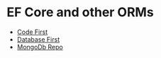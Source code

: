 ﻿# EF Core and other ORMs

- [Code First](https://github.com/kolosovpetro/CodeFirstEntityFrameworkCore)
- [Database First](https://github.com/kolosovpetro/DatabaseFirstEntityFrameworkCore)
- [MongoDb Repo](https://github.com/kolosovpetro/MongoDb-Repository)